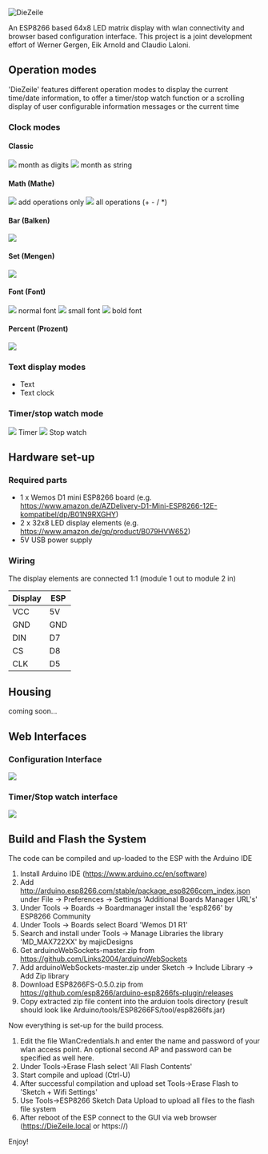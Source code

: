 ![DieZeile](/data/DieZeile.png?raw=true)

An ESP8266 based 64x8 LED matrix display with wlan connectivity and browser based configuration interface. This project is a joint development effort of Werner Gergen, Eik Arnold and Claudio Laloni.

<h2>Operation modes</h2>

'DieZeile' features different operation modes to display the current time/date information, to offer a timer/stop watch function or a scrolling display of user configurable information messages or the current time

<h3>Clock modes</h3>

<h4>Classic</h4>

![](/doc/Classic_digits.jpg?raw=true) month as digits
![](/doc/Classic_string.jpg?raw=true) month as string

<h4>Math (Mathe)</h4>

![](/doc/Mathe_add.jpg?raw=true) add operations only
![](/doc/Mathe_all.jpg?raw=true) all operations (+ - / *)

<h4>Bar (Balken)</h4>

![](/doc/Balken.jpg?raw=true) 

<h4>Set (Mengen)</h4>

![](/doc/Mengen.jpg?raw=true) 

<h4>Font (Font)</h4>

![](/doc/Font_normal.jpg?raw=true) normal font
![](/doc/Font_small.jpg?raw=true) small font
![](/doc/Font_bold.jpg?raw=true) bold font

<h4>Percent (Prozent)</h4>

![](/doc/Percent.jpg?raw=true) 

<h3>Text display modes</h3>

* Text
* Text clock

<h3>Timer/stop watch mode</h3>

![](/doc/Timer.jpg?raw=true) Timer
![](/doc/Stopwatch.jpg?raw=true) Stop watch

<h2>Hardware set-up</h2>

<h3>Required parts</h3>

* 1 x Wemos D1 mini ESP8266 board (e.g. https://www.amazon.de/AZDelivery-D1-Mini-ESP8266-12E-kompatibel/dp/B01N9RXGHY)
* 2 x 32x8 LED display elements (e.g. https://www.amazon.de/gp/product/B079HVW652)
* 5V USB power supply

<h3>Wiring</h3>

The display elements are connected 1:1 (module 1 out to module 2 in)

| Display |  ESP   |
|---------|--------|
| VCC     | 5V     |
| GND     | GND    |
| DIN     | D7     |
| CS      | D8     |
| CLK     | D5     |

<h2>Housing</h2>
coming soon...

<h2>Web Interfaces</h2>

<h3>Configuration Interface</h3>

![](/doc/GUI_DieZeile.jpg?raw=true) 

<h3>Timer/Stop watch interface</h3>

![](/doc/GUI_timer.jpg?raw=true) 

<h2>Build and Flash the System</h2>
The code can be compiled and up-loaded to the ESP with the Arduino IDE 

1. Install Arduino IDE (https://www.arduino.cc/en/software)
2. Add http://arduino.esp8266.com/stable/package_esp8266com_index.json under File -> Preferences -> Settings 'Additional Boards Manager URL's'
3. Under Tools -> Boards -> Boardmanager install the 'esp8266' by ESP8266 Community
4. Under Tools -> Boards select Board 'Wemos D1 R1'
5. Search and install under Tools -> Manage Libraries the library 'MD_MAX722XX' by majicDesigns
6. Get arduinoWebSockets-master.zip from https://github.com/Links2004/arduinoWebSockets 
7. Add arduinoWebSockets-master.zip under Sketch -> Include Library -> Add Zip library
8. Download ESP8266FS-0.5.0.zip from https://github.com/esp8266/arduino-esp8266fs-plugin/releases
9. Copy extracted zip file content into the arduion tools directory (result should look like Arduino/tools/ESP8266FS/tool/esp8266fs.jar)

Now everything is set-up for the build process.

1. Edit the file WlanCredentials.h and enter the name and password of your wlan access point. An optional second AP and password can be specified as well here.
2. Under Tools->Erase Flash select 'All Flash Contents'
3. Start compile and upload (Ctrl-U)
4. After successful compilation and upload set Tools->Erase Flash to 'Sketch + Wifi Settings'
5. Use Tools->ESP8266 Sketch Data Upload to upload all files to the flash file system
6. After reboot of the ESP connect to the GUI via web browser (https://DieZeile.local or https://<ip-address>)
  
Enjoy!
